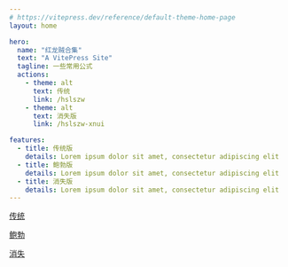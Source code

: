 ```yaml
---
# https://vitepress.dev/reference/default-theme-home-page
layout: home

hero:
  name: "红龙贼合集"
  text: "A VitePress Site"
  tagline: 一些常用公式
  actions:
    - theme: alt
      text: 传统
      link: /hslszw
    - theme: alt
      text: 消失版
      link: /hslszw-xnui

features:
  - title: 传统版
    details: Lorem ipsum dolor sit amet, consectetur adipiscing elit
  - title: 鲍勃版
    details: Lorem ipsum dolor sit amet, consectetur adipiscing elit
  - title: 消失版
    details: Lorem ipsum dolor sit amet, consectetur adipiscing elit
---
```




[传统](./hslszw.md)

[鲍勃](./hslszw-bob.md)

[消失](./hslszw-xnui.md)
